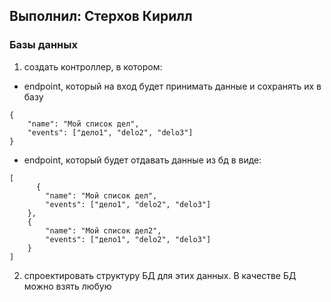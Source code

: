 ## Выполнил: Стерхов Кирилл

### Базы данных

1) создать контроллер, в котором:
- endpoint, который на вход будет принимать данные и сохранять их в базу
```
{
    "name": "Мой список дел",
    "events": ["дело1", "delo2", "delo3"]
}
```
- endpoint, который будет отдавать данные из бд в виде:
```
[
      {
        "name": "Мой список дел",
        "events": ["дело1", "delo2", "delo3"]
    },
    {
        "name": "Мой список дел2",
        "events": ["дело1", "delo2", "delo3"]
    }
]
```
2) спроектировать структуру БД для этих данных. В качестве БД можно взять любую